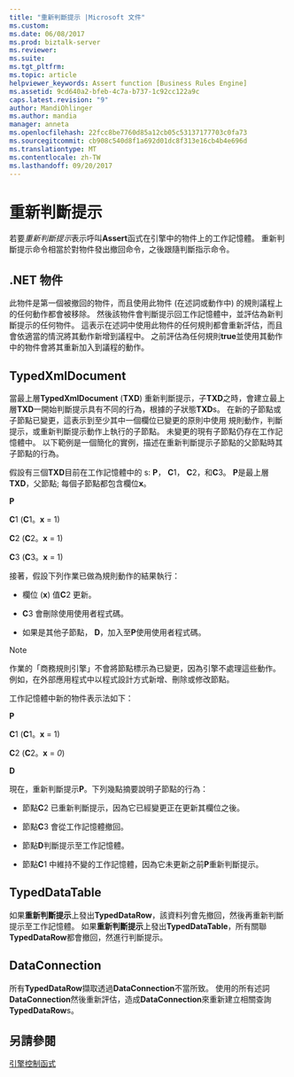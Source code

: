 ```yaml
---
title: "重新判斷提示 |Microsoft 文件"
ms.custom: 
ms.date: 06/08/2017
ms.prod: biztalk-server
ms.reviewer: 
ms.suite: 
ms.tgt_pltfrm: 
ms.topic: article
helpviewer_keywords: Assert function [Business Rules Engine]
ms.assetid: 9cd640a2-bfeb-4c7a-b737-1c92cc122a9c
caps.latest.revision: "9"
author: MandiOhlinger
ms.author: mandia
manager: anneta
ms.openlocfilehash: 22fcc8be7760d85a12cb05c53137177703c0fa73
ms.sourcegitcommit: cb908c540d8f1a692d01dc8f313e16cb4b4e696d
ms.translationtype: MT
ms.contentlocale: zh-TW
ms.lasthandoff: 09/20/2017
---
```

# <a name="reassert"></a>重新判斷提示
若要*重新判斷提示*表示呼叫**Assert**函式在引擎中的物件上的工作記憶體。 重新判斷提示命令相當於對物件發出撤回命令，之後跟隨判斷指示命令。  
  
## <a name="net-objects"></a>.NET 物件  
 此物件是第一個被撤回的物件，而且使用此物件 (在述詞或動作中) 的規則議程上的任何動作都會被移除。 然後該物件會判斷提示回工作記憶體中，並評估為新判斷提示的任何物件。 這表示在述詞中使用此物件的任何規則都會重新評估，而且會依適當的情況將其動作新增到議程中。 之前評估為任何規則**true**並使用其動作中的物件會將其重新加入到議程的動作。  
  
## <a name="typedxmldocument"></a>TypedXmlDocument  
 當最上層**TypedXmlDocument** (**TXD**) 重新判斷提示，子**TXD**之時，會建立最上層**TXD**一開始判斷提示具有不同的行為，根據的子狀態**TXD**s。 在新的子節點或子節點已變更，這表示到至少其中一個欄位已變更的原則中使用 規則動作，判斷提示，或重新判斷提示動作上執行的子節點。 未變更的現有子節點仍存在工作記憶體中。 以下範例是一個簡化的實例，描述在重新判斷提示子節點的父節點時其子節點的行為。  
  
 假設有三個**TXD**目前在工作記憶體中的 s: **P**， **C**1， **C**2，和**C**3。 **P**是最上層**TXD**，父節點; 每個子節點都包含欄位**x**。  
  
 **P**  
  
 **C**1 (**C**1。**x** = 1)  
  
 **C**2 (**C**2。**x** = 1)  
  
 **C**3 (**C**3。**x** = 1)  
  
 接著，假設下列作業已做為規則動作的結果執行：  
  
-   欄位 (**x**) 值**C**2 更新。  
  
-   **C**3 會刪除使用使用者程式碼。  
  
-   如果是其他子節點， **D**，加入至**P**使用使用者程式碼。  
  
> [!NOTE]
>  作業的「商務規則引擎」不會將節點標示為已變更，因為引擎不處理這些動作。 例如，在外部應用程式中以程式設計方式新增、刪除或修改節點。  
  
 工作記憶體中新的物件表示法如下：  
  
 **P**  
  
 **C**1 (**C**1。**x** = 1)  
  
 **C**2 (**C**2。**x** = *0*)  
  
 **D**  
  
 現在，重新判斷提示**P**。下列幾點摘要說明子節點的行為：  
  
-   節點**C**2 已重新判斷提示，因為它已經變更正在更新其欄位之後。  
  
-   節點**C**3 會從工作記憶體撤回。  
  
-   節點**D**判斷提示至工作記憶體。  
  
-   節點**C**1 中維持不變的工作記憶體，因為它未更新之前**P**重新判斷提示。  
  
## <a name="typeddatatable"></a>TypedDataTable  
 如果**重新判斷提示**上發出**TypedDataRow**，該資料列會先撤回，然後再重新判斷提示至工作記憶體。 如果**重新判斷提示**上發出**TypedDataTable**，所有關聯**TypedDataRow**都會撤回，然進行判斷提示。  
  
## <a name="dataconnection"></a>DataConnection  
 所有**TypedDataRow**擷取透過**DataConnection**不當所致。 使用的所有述詞**DataConnection**然後重新評估，造成**DataConnection**來重新建立相關查詢**TypedDataRow**s。  
  
## <a name="see-also"></a>另請參閱  
 [引擎控制函式](../core/engine-control-functions.md)
